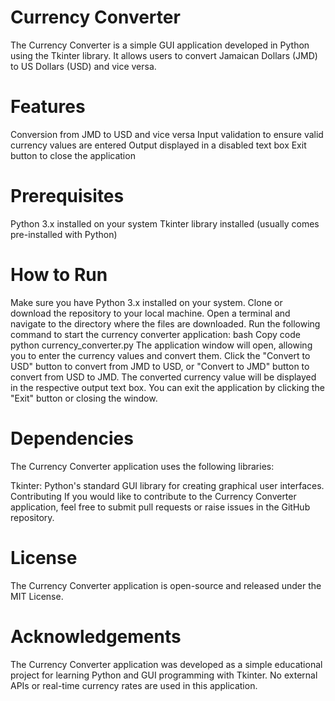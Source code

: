 # Currency Converter
The Currency Converter is a simple GUI application developed in Python using the Tkinter library. It allows users to convert Jamaican Dollars (JMD) to US Dollars (USD) and vice versa.

# Features
Conversion from JMD to USD and vice versa
Input validation to ensure valid currency values are entered
Output displayed in a disabled text box
Exit button to close the application

# Prerequisites
Python 3.x installed on your system
Tkinter library installed (usually comes pre-installed with Python)

# How to Run
Make sure you have Python 3.x installed on your system.
Clone or download the repository to your local machine.
Open a terminal and navigate to the directory where the files are downloaded.
Run the following command to start the currency converter application:
bash
Copy code
python currency_converter.py
The application window will open, allowing you to enter the currency values and convert them.
Click the "Convert to USD" button to convert from JMD to USD, or "Convert to JMD" button to convert from USD to JMD.
The converted currency value will be displayed in the respective output text box.
You can exit the application by clicking the "Exit" button or closing the window.
# Dependencies
The Currency Converter application uses the following libraries:

Tkinter: Python's standard GUI library for creating graphical user interfaces.
Contributing
If you would like to contribute to the Currency Converter application, feel free to submit pull requests or raise issues in the GitHub repository.

# License
The Currency Converter application is open-source and released under the MIT License.

# Acknowledgements
The Currency Converter application was developed as a simple educational project for learning Python and GUI programming with Tkinter. No external APIs or real-time currency rates are used in this application.
